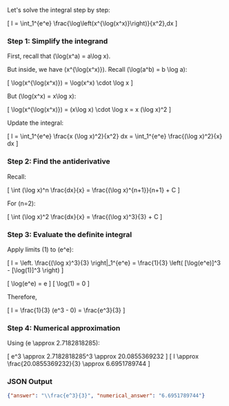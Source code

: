 Let's solve the integral step by step:

\[
I = \int_1^{e^e} \frac{\log\left(x^{\log(x^x)}\right)}{x^2}\,dx
\]

### Step 1: Simplify the integrand

First, recall that \(\log(x^a) = a\log x\).

But inside, we have \(x^{\log(x^x)}\). Recall \(\log(a^b) = b \log a\):

\[
\log(x^{\log(x^x)}) = \log(x^x) \cdot \log x
\]

But \(\log(x^x) = x\log x\):

\[
\log(x^{\log(x^x)}) = (x\log x) \cdot \log x = x (\log x)^2
\]

Update the integral:

\[
I = \int_1^{e^e} \frac{x (\log x)^2}{x^2} dx = \int_1^{e^e} \frac{(\log x)^2}{x} dx
\]

### Step 2: Find the antiderivative

Recall:

\[
\int (\log x)^n \frac{dx}{x} = \frac{(\log x)^{n+1}}{n+1} + C
\]

For \(n=2\):

\[
\int (\log x)^2 \frac{dx}{x} = \frac{(\log x)^3}{3} + C
\]

### Step 3: Evaluate the definite integral

Apply limits \(1\) to \(e^e\):

\[
I = \left. \frac{(\log x)^3}{3} \right|_1^{e^e} = \frac{1}{3} \left( [\log(e^e)]^3 - [\log(1)]^3 \right)
\]

\[
\log(e^e) = e
\]
\[
\log(1) = 0
\]

Therefore,

\[
I = \frac{1}{3} (e^3 - 0) = \frac{e^3}{3}
\]

### Step 4: Numerical approximation

Using \(e \approx 2.7182818285\):

\[
e^3 \approx 2.7182818285^3 \approx 20.0855369232
\]
\[
I \approx \frac{20.0855369232}{3} \approx 6.6951789744
\]

### JSON Output

```json
{"answer": "\\frac{e^3}{3}", "numerical_answer": "6.6951789744"}
```